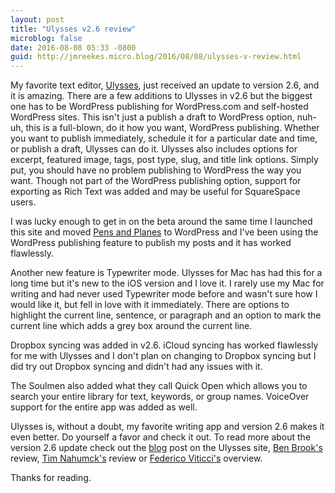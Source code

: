 ```yaml
---
layout: post
title: "Ulysses v2.6 review"
microblog: false
date: 2016-08-08 05:33 -0800
guid: http://jmreekes.micro.blog/2016/08/08/ulysses-v-review.html
---
```

My favorite text editor, <a href="https://itunes.apple.com/us/app/ulysses/id950335311?mt=8&amp;uo=4&amp;at=1l3vx9E">Ulysses</a>, just received an update to version 2.6, and it is amazing. There are a few additions to Ulysses in v2.6 but the biggest one has to be WordPress publishing for WordPress.com and self-hosted WordPress sites. This isn&#039;t just a publish a draft to WordPress option, nuh-uh, this is a full-blown, do it how you want, WordPress publishing. Whether you want to publish immediately, schedule it for a particular date and time, or publish a draft, Ulysses can do it. Ulysses also includes options for excerpt, featured image, tags, post type, slug, and title link options. Simply put, you should have no problem publishing to WordPress the way you want. Though not part of the WordPress publishing option, support for exporting as Rich Text was added and may be useful for SquareSpace users.

I was lucky enough to get in on the beta around the same time I launched this site and moved <a href="https://pensandplanes.com/">Pens and Planes</a> to WordPress and I&#039;ve been using the WordPress publishing feature to publish my posts and it has worked flawlessly.

Another new feature is Typewriter mode. Ulysses for Mac has had this for a long time but it&#039;s new to the iOS version and I love it. I rarely use my Mac for writing and had never used Typewriter mode before and wasn&#039;t sure how I would like it, but fell in love with it immediately. There are options to highlight the current line, sentence, or paragraph and an option to mark the current line which adds a grey box around the current line.

Dropbox syncing was added in v2.6. iCloud syncing has worked flawlessly for me with Ulysses and I don&#039;t plan on changing to Dropbox syncing but I did try out Dropbox syncing and didn&#039;t had any issues with it.

The Soulmen also added what they call Quick Open which allows you to search your entire library for text, keywords, or group names. VoiceOver support for the entire app was added as well.

Ulysses is, without a doubt, my favorite writing app and version 2.6 makes it even better. Do yourself a favor and check it out. To read more about the version 2.6 update check out the <a href="http://ulyssesapp.com/blog/2016/08/ulysses-26/">blog</a> post on the Ulysses site, <a href="https://brooksreview.net/2016/08/ulysses-mobile-26">Ben Brook&#039;s</a> review, <a href="https://nahumck.me/something-different-something-new/">Tim Nahumck&#039;s</a> review or <a href="https://www.macstories.net/linked/ulysses-2-6/">Federico Viticci&#039;s</a> overview.

Thanks for reading.
